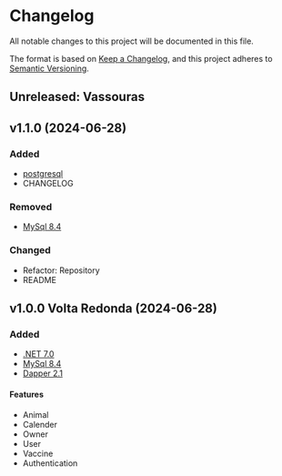 # Changelog

All notable changes to this project will be documented in this file.

The format is based on [Keep a Changelog](https://keepachangelog.com/en/1.0.0/),
and this project adheres to [Semantic Versioning](https://semver.org/spec/v2.0.0.html).

## Unreleased: Vassouras

## v1.1.0 (2024-06-28)
### Added 
- [postgresql](https://www.postgresql.org/download/)
- CHANGELOG 

### Removed
- [MySql 8.4](https://dev.mysql.com/downloads/installer/)

### Changed
- Refactor: Repository
- README

## v1.0.0 Volta Redonda (2024-06-28)
### Added
- [.NET 7.0](https://dotnet.microsoft.com/download/dotnet/7.0)
- [MySql 8.4](https://dev.mysql.com/downloads/installer/)
- [Dapper 2.1](https://www.learndapper.com/)
#### Features
- Animal
- Calender
- Owner
- User
- Vaccine
- Authentication